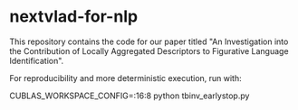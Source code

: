 # nextvlad-for-nlp
This repository contains the code for our paper titled "An Investigation into the Contribution of Locally Aggregated Descriptors to Figurative Language Identification".

For reproducibility and more deterministic execution, run with:

CUBLAS_WORKSPACE_CONFIG=:16:8 python tbinv_earlystop.py
